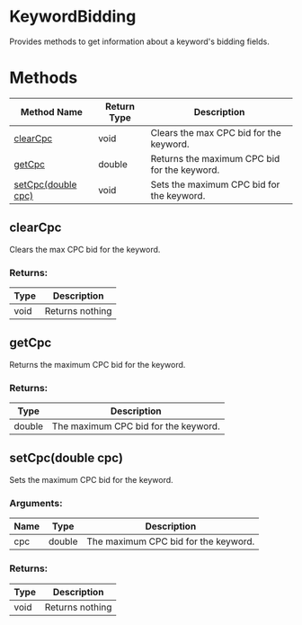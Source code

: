 # KeywordBidding
Provides methods to get information about a keyword&#x27;s bidding fields.

# Methods
|Method Name|Return Type|Description|
|-|-|-
[clearCpc](#clearcpc)|void|Clears the max CPC bid for the keyword.
[getCpc](#getcpc)|double|Returns the maximum CPC bid for the keyword.<br />
[setCpc(double cpc)](#setcpc~double-cpc~)|void|Sets the maximum CPC bid for the keyword.

## <a name="clearcpc"></a>clearCpc
Clears the max CPC bid for the keyword.


### Returns:
|Type|Description|
|-|-
void|Returns nothing

## <a name="getcpc"></a>getCpc
Returns the maximum CPC bid for the keyword.



### Returns:
|Type|Description|
|-|-
double|The maximum CPC bid for the keyword.

## <a name="setcpc~double-cpc~"></a>setCpc(double cpc)
Sets the maximum CPC bid for the keyword.


### Arguments:
|Name|Type|Description|
|-|-|-
cpc|double|The maximum CPC bid for the keyword.<br />
### Returns:
|Type|Description|
|-|-
void|Returns nothing

